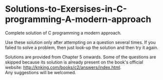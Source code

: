 # Solutions-to-Exersises-in-C-programming-A-modern-approach
Complete solution of C programming a modern approach.

Use these solution only after attempting on a question several times. If you falied to solve a problem, then just look-up the solution and then try it again.  

Solutions are provided from Chapter 5 onwards. Some of the questions are skipped because its solution is already present on the book's official website: http://knking.com/books/c2/answers/index.html.   
Any suggestions will be welcomed.
